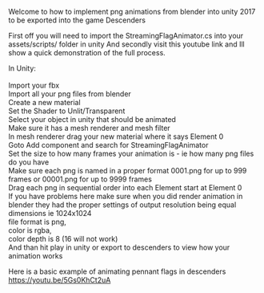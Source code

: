 Welcome to how to implement png animations from blender into unity 2017 to be exported into the game Descenders

First off you will need to import the StreamingFlagAnimator.cs into your assets/scripts/ folder in unity
And secondly visit this youtube link and Ill show a quick demonstration of the full process.




In Unity:<br><br>
Import your fbx<br>
Import all your png files from blender<br>
Create a new material<br>
  Set the Shader to Unlit/Transparent<br>
  Select your object in unity that should be animated<br>
  Make sure it has a mesh renderer and mesh filter<br>
    In mesh renderer drag your new material where it says Element 0<br>
  Goto Add component and search for StreamingFlagAnimator<br>
    Set the size to how many frames your animation is - ie how many png files do you have<br>
    Make sure each png is named in a proper format 0001.png for up to 999 frames or 00001.png for up to 9999 frames<br>
    Drag each png in sequential order into each Element start at Element 0<br>
    If you have problems here make sure when you did render animation in blender they had the proper settings of output resolution being equal dimensions ie 1024x1024<br>
      file format is png,<br> color is rgba,<br> color depth is 8 (16 will not work)<br>
    And than hit play in unity or export to descenders to view how your animation works<br>

    
Here is a basic example of animating pennant flags in descenders   https://youtu.be/5Gs0KhCt2uA
